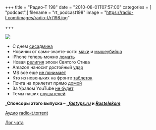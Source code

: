 +++
title = "Радио-Т 198"
date = "2010-08-01T07:57:00"
categories = [ "podcast",]
filename = "rt_podcast198"
image = "https://radio-t.com/images/radio-t/rt198.jpg"

+++

![](https://radio-t.com/images/radio-t/rt198.jpg)

- С днем [сисадмина](http://habrahabr.ru/company/microsoft/blog/100491/)
- Новинки от сами-знаете-кого: [маки](http://www.wired.com/gadgetlab/2010/07/new-imacs-add-ips-displays-core-i-processors-across-the-range/) и [мышеубийца](http://http://techcrunch.com/2010/07/27/apple-magic-trackpad-mouse/)
- iPhone теперь можно [ломать](http://mashable.com/2010/07/26/dmca-jailbreak-exemption/)
- Новая [религия](http://techcrunch.com/2010/07/29/apple-religion/) эпохи Святого Стива
- Amazon наносит достойный [удар](http://www.wired.com/gadgetlab/2010/07/amazon-new-kindle/)
- MS все еще [не понимает](http://arstechnica.com/microsoft/news/2010/07/ballmer-and-microsoft-still-doesnt-get-the-ipad.ars)
- Кто из новеньких на фронте [таблеток](http://www.switched.com/2010/07/30/rims-blackpad-9-7-inch-tablet-rumored-to-debut-in-november/)
- Почта на прилетит прямо [домой](http://dvice.com/archives/2010/07/fedexs-dream-of.php)
- За Уралом YouTube [не будет](http://net.compulenta.ru/550553/)
- Темы наших [слушателей](http://radio-t.com/temi_dlja_vipuskov/temy-dlya-198/)

**_Спонсоры этого выпуска – _[_fastvps.ru_](http://fastvps.ru/) и [_Rustelekom_](http://robobill.net/)**

[Аудио](http://archive.rucast.net/radio-t/media/rt_podcast198.mp3)
[radio-t.torrent](http://www.radio-t.com/torrents/rt_podcast198.mp3.torrent)

[Лог чата](http://chat.radio-t.com/logs/radio-t-198.html)
<audio src="http://archive.rucast.net/radio-t/media/rt_podcast198.mp3" preload="none"></audio>